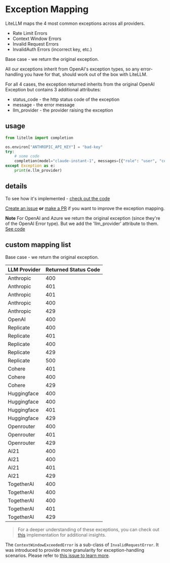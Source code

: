 # Exception Mapping

LiteLLM maps the 4 most common exceptions across all providers. 
- Rate Limit Errors
- Context Window Errors
- Invalid Request Errors
- InvalidAuth Errors (incorrect key, etc.)

Base case - we return the original exception.

All our exceptions inherit from OpenAI's exception types, so any error-handling you have for that, should work out of the box with LiteLLM. 

For all 4 cases, the exception returned inherits from the original OpenAI Exception but contains 3 additional attributes: 
* status_code - the http status code of the exception
* message - the error message
* llm_provider - the provider raising the exception

## usage

```python 
from litellm import completion

os.environ["ANTHROPIC_API_KEY"] = "bad-key"
try: 
    # some code 
    completion(model="claude-instant-1", messages=[{"role": "user", "content": "Hey, how's it going?"}])
except Exception as e:
    print(e.llm_provider)
```

## details 

To see how it's implemented - [check out the code](https://github.com/BerriAI/litellm/blob/a42c197e5a6de56ea576c73715e6c7c6b19fa249/litellm/utils.py#L1217)

[Create an issue](https://github.com/BerriAI/litellm/issues/new) **or** [make a PR](https://github.com/BerriAI/litellm/pulls) if you want to improve the exception mapping. 

**Note** For OpenAI and Azure we return the original exception (since they're of the OpenAI Error type). But we add the 'llm_provider' attribute to them. [See code](https://github.com/BerriAI/litellm/blob/a42c197e5a6de56ea576c73715e6c7c6b19fa249/litellm/utils.py#L1221)

## custom mapping list

Base case - we return the original exception.

| LLM Provider  | Returned Status Code |
| ------------- | --------------------- |
| Anthropic     | 400                   |
| Anthropic     | 401                   |
| Anthropic     | 401                   |
| Anthropic     | 400                   |
| Anthropic     | 429                   |
| OpenAI        | 400                   |
| Replicate     | 400                   |
| Replicate     | 401                   |
| Replicate     | 400                   |
| Replicate     | 429                   |
| Replicate     | 500                   |
| Cohere        | 401                   |
| Cohere        | 400                   |
| Cohere        | 429                   |
| Huggingface   | 400                   |
| Huggingface   | 400                   |
| Huggingface   | 401                   |
| Huggingface   | 429                   |
| Openrouter    | 400                   |
| Openrouter    | 401                   |
| Openrouter    | 429                   |
| AI21          | 400                   |
| AI21          | 400                   |
| AI21          | 401                   |
| AI21          | 429                   |
| TogetherAI    | 400                   |
| TogetherAI    | 400                   |
| TogetherAI    | 400                   |
| TogetherAI    | 401                   |
| TogetherAI    | 429                   |

> For a deeper understanding of these exceptions, you can check out [this](https://github.com/BerriAI/litellm/blob/d7e58d13bf9ba9edbab2ab2f096f3de7547f35fa/litellm/utils.py#L1544) implementation for additional insights.

The `ContextWindowExceededError` is a sub-class of `InvalidRequestError`. It was introduced to provide more granularity for exception-handling scenarios. Please refer to [this issue to learn more](https://github.com/BerriAI/litellm/issues/228).


